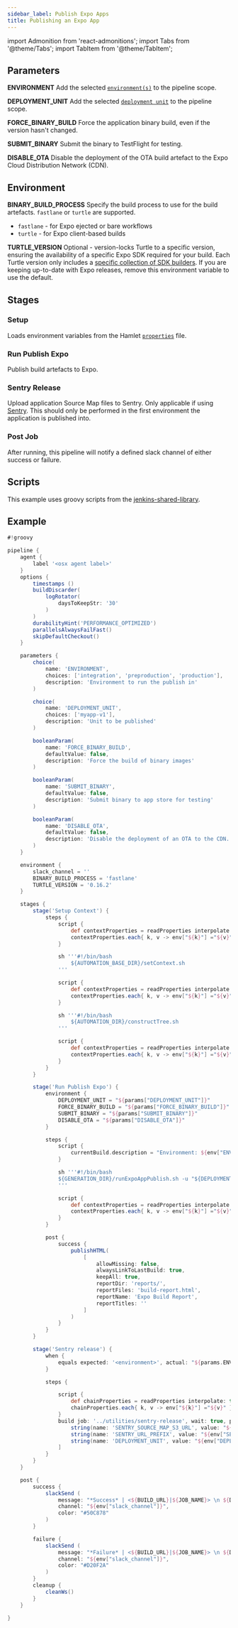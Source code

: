```yaml
---
sidebar_label: Publish Expo Apps
title: Publishing an Expo App
---
```

import Admonition from 'react-admonitions';
import Tabs from '@theme/Tabs';
import TabItem from '@theme/TabItem';

## Parameters

**ENVIRONMENT**
Add the selected [`environment(s)`](../../../../../in-depth/foundations/terminology#environment) to the pipeline scope.

**DEPLOYMENT_UNIT**
Add the selected [`deployment unit`](../../../../../in-depth/foundations/lifecycle#deployment-units) to the pipeline scope.

**FORCE_BINARY_BUILD**
Force the application binary build, even if the version hasn't changed.

**SUBMIT_BINARY**
Submit the binary to TestFlight for testing.

**DISABLE_OTA**
Disable the deployment of the OTA build artefact to the Expo Cloud Distribution Network (CDN).

## Environment

**BINARY_BUILD_PROCESS**
Specify the build process to use for the build artefacts. `fastlane` or `turtle` are supported.

* `fastlane` - for Expo ejected or bare workflows
* `turtle` - for Expo client-based builds

**TURTLE_VERSION**
Optional - version-locks Turtle to a specific version, ensuring the availability of a specific Expo SDK required for your build.
Each Turtle version only includes a [specific collection of SDK builders](ttps://github.com/expo/turtle/tree/master/shellTarballs). If you are keeping up-to-date with Expo releases, remove this environment variable to use the default.

## Stages

### Setup

Loads environment variables from the Hamlet [`properties`](../properties/properties) file.

### Run Publish Expo

Publish build artefacts to Expo.

### Sentry Release

Upload application Source Map files to Sentry. Only applicable if using [Sentry](https://sentry.io/welcome/). This should only be performed in the first environment the application is published into.

### Post Job

After running, this pipeline will notify a defined slack channel of either success or failure.

## Scripts

This example uses groovy scripts from the [jenkins-shared-library](https://github.com/hamlet-io/jenkins-shared-library).

## Example

```groovy
#!groovy

pipeline {
    agent {
        label '<osx agent label>'
    }
    options {
        timestamps ()
        buildDiscarder(
            logRotator(
                daysToKeepStr: '30'
            )
        )
        durabilityHint('PERFORMANCE_OPTIMIZED')
        parallelsAlwaysFailFast()
        skipDefaultCheckout()
    }

    parameters {
        choice(
            name: 'ENVIRONMENT',
            choices: ['integration', 'preproduction', 'production'],
            description: 'Environment to run the publish in'
        )

        choice(
            name: 'DEPLOYMENT_UNIT',
            choices: ['myapp-v1'],
            description: 'Unit to be published'
        )

        booleanParam(
            name: 'FORCE_BINARY_BUILD',
            defaultValue: false,
            description: 'Force the build of binary images'
        )

        booleanParam(
            name: 'SUBMIT_BINARY',
            defaultValue: false,
            description: 'Submit binary to app store for testing'
        )

        booleanParam(
            name: 'DISABLE_OTA',
            defaultValue: false,
            description: 'Disable the deployment of an OTA to the CDN. Useful when doing library updates in binary images'
        )
    }

    environment {
        slack_channel = ''
        BINARY_BUILD_PROCESS = 'fastlane'
        TURTLE_VERSION = '0.16.2'
    }

    stages {
        stage('Setup Context') {
            steps {
                script {
                    def contextProperties = readProperties interpolate: true, file: "${env.properties_file}";
                    contextProperties.each{ k, v -> env["${k}"] ="${v}" }
                }

                sh '''#!/bin/bash
                    ${AUTOMATION_BASE_DIR}/setContext.sh
                '''

                script {
                    def contextProperties = readProperties interpolate: true, file: "${WORKSPACE}/context.properties";
                    contextProperties.each{ k, v -> env["${k}"] ="${v}" }
                }

                sh '''#!/bin/bash
                    ${AUTOMATION_DIR}/constructTree.sh
                '''

                script {
                    def contextProperties = readProperties interpolate: true, file: "${WORKSPACE}/context.properties";
                    contextProperties.each{ k, v -> env["${k}"] ="${v}" }
                }
            }
        }

        stage('Run Publish Expo') {
            environment {
                DEPLOYMENT_UNIT = "${params["DEPLOYMENT_UNIT"]}"
                FORCE_BINARY_BUILD = "${params["FORCE_BINARY_BUILD"]}"
                SUBMIT_BINARY = "${params["SUBMIT_BINARY"]}"
                DISABLE_OTA = "${params["DISABLE_OTA"]}"
            }

            steps {
                script {
                    currentBuild.description = "Environment: ${env["ENVIRONMENT"]} - Deployment unit: ${env["DEPLOYMENT_UNIT"]}"
                }

                sh '''#!/bin/bash
                ${GENERATION_DIR}/runExpoAppPublish.sh -u "${DEPLOYMENT_UNIT}"
                '''

                script {
                    def contextProperties = readProperties interpolate: true, file: "${WORKSPACE}/context.properties";
                    contextProperties.each{ k, v -> env["${k}"] ="${v}" }
                }
            }

            post {
                success {
                    publishHTML(
                        [
                            allowMissing: false,
                            alwaysLinkToLastBuild: true,
                            keepAll: true,
                            reportDir: 'reports/',
                            reportFiles: 'build-report.html',
                            reportName: 'Expo Build Report',
                            reportTitles: ''
                        ]
                    )
                }
            }
        }

        stage('Sentry release') {
            when {
                equals expected: '<environment>', actual: "${params.ENVIRONMENT}"
            }

            steps {

                script {
                    def chainProperties = readProperties interpolate: true, file: "${WORKSPACE}/chain.properties";
                    chainProperties.each{ k, v -> env["${k}"] ="${v}" }
                }
                build job: '../utilities/sentry-release', wait: true, parameters: [
                    string(name: 'SENTRY_SOURCE_MAP_S3_URL', value: "${env["SENTRY_SOURCE_MAP_S3_URL"]}"),
                    string(name: 'SENTRY_URL_PREFIX', value: "${env["SENTRY_URL_PREFIX"]}"),
                    string(name: 'DEPLOYMENT_UNIT', value: "${env["DEPLOYMENT_UNIT"]}")
                ]
            }
        }
    }

    post {
        success {
            slackSend (
                message: "*Success* | <${BUILD_URL}|${JOB_NAME}> \n ${DETAIL_MESSAGE}",
                channel: "${env["slack_channel"]}",
                color: "#50C878"
            )
        }

        failure {
            slackSend (
                message: "*Failure* | <${BUILD_URL}|${JOB_NAME}> \n ${DETAIL_MESSAGE}",
                channel: "${env["slack_channel"]}",
                color: "#D20F2A"
            )
        }
        cleanup {
            cleanWs()
        }
    }

}
```
